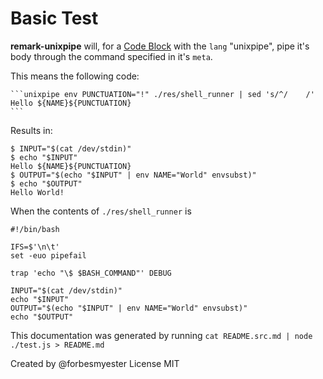 # Basic Test

**remark-unixpipe** will, for a [Code Block](https://github.com/syntax-tree/mdast#code) with the `lang` "unixpipe", pipe it's body through the command specified in it's `meta`.

This means the following code:

    ```unixpipe env PUNCTUATION="!" ./res/shell_runner | sed 's/^/    /'
    Hello ${NAME}${PUNCTUATION}
    ```

Results in:

    $ INPUT="$(cat /dev/stdin)"
    $ echo "$INPUT"
    Hello ${NAME}${PUNCTUATION}
    $ OUTPUT="$(echo "$INPUT" | env NAME="World" envsubst)"
    $ echo "$OUTPUT"
    Hello World!

When the contents of `./res/shell_runner` is

    #!/bin/bash

    IFS=$'\n\t'
    set -euo pipefail

    trap 'echo "\$ $BASH_COMMAND"' DEBUG

    INPUT="$(cat /dev/stdin)"
    echo "$INPUT"
    OUTPUT="$(echo "$INPUT" | env NAME="World" envsubst)"
    echo "$OUTPUT"

This documentation was generated by running `cat README.src.md | node ./test.js > README.md`

Created by @forbesmyester
License MIT
